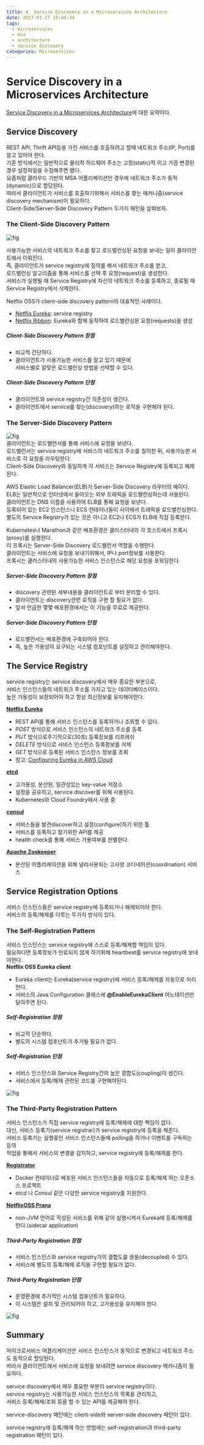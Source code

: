 ```yaml
---
title: 4. Service Discovery in a Microservices Architecture
date: 2017-01-27 15:44:34
tags:
  - microservices
  - msa
  - architecture
  - service discovery
categories: Microservices
---
```

# Service Discovery in a Microservices Architecture
[Service Discovery in a Microservices Architecture](https://www.nginx.com/blog/service-discovery-in-a-microservices-architecture/)에 대한 요약이다.  

## Service Discovery
REST API, Thrift API등을 가진 서비스를 호출하려고 할때 네트워크 주소(IP, Port)를 알고 있어야 한다.  
기존 방식에서는 일반적으로 물리적 하드웨어 주소는 고정(static)적 이고 가끔 변경된 경우 설정파일을 수정해주면 됐다.  
요즘처럼 클라우드 기반의 MSA 어플리케이션인 경우에 네트워크 주소가 동적(dynamic)으로 할당된다.  
따라서 클라이언트가 서비스를 호출하기위해서 서비스를 찾는 매커니즘(service discovery mechanism)이 필요하다.  
Client-Side/Server-Side Discovery Pattern 두가지 패턴을 살펴보자.  

### The Client-Side Discovery Pattern
![fig](https://cdn.wp.nginx.com/wp-content/uploads/2016/04/Richardson-microservices-part4-2_client-side-pattern.png "")  

사용가능한 서비스의 네트워크 주소를 찾고 로드밸런싱된 요청을 보내는 일이 클라이언트에서 이뤄진다.  
즉, 클라이언트가 service registry에 질의를 해서 네트워크 주소를 얻고,  
로드밸런싱 알고리즘을 통해 서비스를 선택 후 요청(request)을 생성한다.  
서비스가 실행될 때 Service Registry에 자신의 네트워크 주소를 등록하고, 종료될 때 Service Registry에서 삭제한다.  

Netflix OSS가 client-side discovery pattern의 대표적인 사례이다.   
- [Netflix Eureka](https://github.com/Netflix/eureka): service registry
- [Netflix Ribbon](https://github.com/Netflix/ribbon): Eureka와 함께 동작하여 로드밸런싱된 요청(requests)을 생성

##### Client-Side Discovery Pattern 장점
- 비교적 간단하다.
- 클라이언트가 사용가능한 서비스를 알고 있기 때문에  
  서비스별로 알맞은 로드밸런싱 방법을 선택할 수 있다.

##### Client-Side Discovery Pattern 단점
- 클라이언트와 service registry간 의존성이 생긴다.
- 클라이언트에서 service를 찾는(discovery)하는 로직을 구현해야 된다.

### The Server-Side Discovery Pattern
![fig](https://cdn.wp.nginx.com/wp-content/uploads/2016/04/Richardson-microservices-part4-3_server-side-pattern.png "")  
클라이언트는 로드밸런서를 통해 서비스에 요청을 보낸다.  
로드밸런서는 service registry에 서비스의 네트워크 주소를 질의한 뒤, 사용가능한 서비스로 각 요청을 라우팅한다.  
Client-Side Discovery와 동일하게 각 서비스는 Service Registry에 등록되고 해제된다.  

AWS Elastic Load Balancer(ELB)가 Server-Side Discovery 라우터의 예이다.  
ELB는 일반적으로 인터넷에서 들어오는 외부 트래픽을 로드밸런싱하는데 사용된다.  
클라이언트는 DNS 이름을 사용하여 ELB를 통해 요청을 보낸다.  
등록되어 있는 EC2 인스턴스나 ECS 컨테이너들이 사이에서 트래픽을 로드밸런싱한다.  
별도의 Service Registry가 있는 것은 아니고 EC2나 ECS가 ELB에 직접 등록한다.  

 Kubernetes나 Marathon과 같은 배포환경은 클러스터내의 각 호스트에서 프록시(proxy)를 실행한다.  
 이 프록시는 Server-Side Discovery 로드밸런서 역할을 수행한다.  
 클라이언트는 서비스에 요청을 보내기위해서, IP나 port정보를 사용한다.  
 프록시는 클러스터내의 사용가능한 서비스 인스턴스로 해당 요청을 포워딩한다.  

##### Server-Side Discovery Pattern 장점
- discovery 관련된 세부내용을 클라이언트로 부터 분리할 수 있다.
- 클라이언트는 discovery관련 로직을 구현 할 필요가 없다.
- 앞서 언급한 몇몇 배포환경에서는 이 기능을 무료로 제공한다.  

##### Server-Side Discovery Pattern 단점
- 로드밸런서는 배포환경에 구축되어야 한다.
- 즉, 높은 가용성이 요구되는 시스템 컴포넌트를 설정하고 관리해야한다.

## The Service Registry
service registry는 service discovery에서 매우 중요한 부분으로,  
서비스 인스턴스들의 네트워크 주소를 가지고 있는 데이터베이스이다.  
높은 가용성이 보장되어야 하고 항상 최신정보를 유지해야한다.  

**[Netflix Eureka](https://github.com/Netflix/eureka)**  
- REST API를 통해 서비스 인스턴스를 등록하거나 조회할 수 있다.
- *POST* 방식으로 서비스 인스턴스의 네트워크 주소를 등록  
- *PUT* 방식으로주기적으로(30초) 등록정보를 리프레쉬
- *DELETE* 방식으로 서비스 인스턴스 등록정보를 삭제
- *GET* 방식으로 등록된 서비스 인스턴스 정보를 조회
- 참고: [Configuring Eureka in AWS Cloud](https://github.com/Netflix/eureka/wiki/Configuring-Eureka-in-AWS-Cloud)

**[etcd](https://github.com/coreos/etcd)**  
- 고가용성, 분산된, 일관성있는 key-value 저장소
- 설정을 공유하고, service discover를 위해 사용된다.
- Kubernetes와 Cloud Foundry에서 사용 중

**[consul](https://www.consul.io/)**  
- 서비스들을 발견discover하고 설정(configure)하기 위한 툴
- 서비스를 등록하고 찾기위한 API를 제공
- health check를 통해 서비스 가용여부를 판별한다.

**[Apache Zookeeper](http://zookeeper.apache.org/)**  
- 분산된 어플리케이션을 위해 널리사용되는 고사양 코디네이션(coordination) 서비스

## Service Registration Options
서비스 인스턴스들은 service registry에 등록되거나 해제되어야 한다.  
서비스의 등록/해제를 다루는 두가지 방식이 있다.  

### The Self-Registration Pattern
서비스 인스턴스는 service registry에 스스로 등록/해제할 책임이 있다.  
필요하다면 등록정보가 만료되지 않게 하기위해 heartbeat를 service registry에 보내야한다.  
**Netflix OSS Eureka client**  
- Eureka client는 Eureka(service registry)에 서비스 등록/해제를 자동으로 처리한다.
- 서비스의 Java Configuration 클래스에 **@EnableEurekaClient** 어노테이션만 달아주면 된다.

##### Self-Registration 장점
- 비교적 단순하다.
- 별도의 시스템 컴포넌트가 추가될 필요가 없다.

##### Self-Registration 단점
- 서비스 인스턴스와 Service Registry간의 높은 결합도(coupling)이 생긴다.
- 서비스에서 등록/해제 관련된 코드를 구현해야된다.

![fig](https://cdn.wp.nginx.com/wp-content/uploads/2016/04/Richardson-microservices-part4-4_self-registration-pattern.png "Self-Registration Pattern")

### The Third-Party Registration Pattern
서비스 인스턴스가 직접 service registry에 등록/해제에 대한 책임이 없다.  
대신, 서비스 등록기(service registrar)가 service registry에 등록을 해준다.  
서비스 등록기는 실행중인 서비스 인스턴스들에 polling을 하거나 이벤트를 구독하는 등의  
작업을 통해서 서비스의 변경을 감지하고, service registry에 등록/해제를 한다.  

**[Registrator](https://github.com/gliderlabs/registrator)**
- Docker 컨테이너로 배포된 서비스 인스턴스들을 자동으로 등록/해제 하는 오픈소스 프로젝트  
- etcd 나 Consul 같은 다양한 service registry를 지원한다.

**[NetflixOSS Prana](https://github.com/netflix/Prana)**
- non-JVM 언어로 작성된 서비스를 위해 같이 실행시켜서 Eureka에 등록/해제를 한다.(sidecar application)

##### Third-Party Registration 장점
- 서비스 인스턴스와 service registry가의 결합도를 끊을(decoupled) 수 있다.
- 서비스에 별도의 등록/해제 로직을 구현할 필요가 없다.

##### Third-Party Registration 단점
- 운영환경에 추가적인 시스템 컴포넌트가 필요하다.
- 이 시스템은 설치 및 관리되어야 하고, 고가용성을 유지해야 한다.

![fig](https://cdn.wp.nginx.com/wp-content/uploads/2016/04/Richardson-microservices-part4-5_third-party-pattern.png "Third-Party Registration")

## Summary
마이크로서비스 어플리케이션은 서비스 인스턴스가 동적으로 변경되고 네트워크 주소도 동적으로 할당된다.  
따라서 클라이언트에서 서비스에 요청을 보내려면 service discovery 메카니즘이 필요하다.  

service discovery에서 매우 중요한 부분이 service registry이다.  
service registry는 사용가능한 서비스 인스턴스의 목록을 관리하고,  
서비스 등록/해제/조회 등을 할 수 있는 API를 제공해야 한다.  

service-discovery 패턴에는  client-side와 server-side discovery 패턴이 있다.  

service registry에 등록/해제 하는 방법에는  self-registration과  third-party registration 패턴이 있다.  
